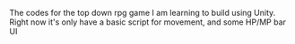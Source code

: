 The codes for the top down rpg game I am learning to build using Unity.
Right now it's only have a basic script for movement, and some HP/MP bar UI
